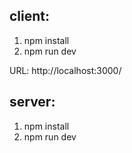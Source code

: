 ## client:

1. npm install
2. npm run dev

URL: http://localhost:3000/

## server:

1. npm install
2. npm run dev
